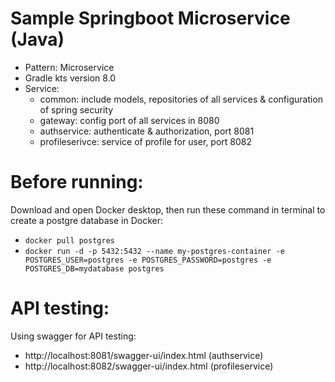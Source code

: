 # Sample Springboot Microservice (Java)
- Pattern: Microservice
- Gradle kts version 8.0
- Service:
  * common: include models, repositories of all services & configuration of spring security
  * gateway: config port of all services in 8080
  * authservice: authenticate & authorization, port 8081
  * profileserivce: service of profile for user, port 8082
# Before running:
Download and open Docker desktop, then run these command in terminal to create a postgre database in Docker:
  * `docker pull postgres`
  * `docker run -d -p 5432:5432 --name my-postgres-container -e POSTGRES_USER=postgres -e POSTGRES_PASSWORD=postgres -e POSTGRES_DB=mydatabase postgres`
# API testing:
Using swagger for API testing:
- http://localhost:8081/swagger-ui/index.html (authservice)
- http://localhost:8082/swagger-ui/index.html (profileservice)
  
    



